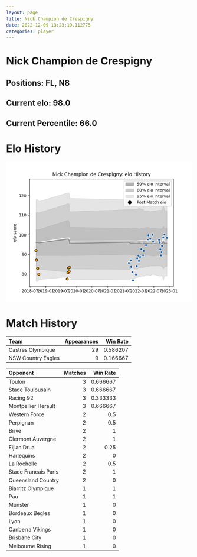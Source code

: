 ```yaml
---  
layout: page  
title: Nick Champion de Crespigny  
date: 2022-12-09 13:23:19.112775  
categories: player  
---
```

# Nick Champion de Crespigny

## Positions: FL, N8

## Current elo: 98.0

## Current Percentile: 66.0

# Elo History


![elo history](history_NickChampiondeCrespigny.png)
# Match History


| Team               |   Appearances |   Win Rate |
|:-------------------|--------------:|-----------:|
| Castres Olympique  |            29 |   0.586207 |
| NSW Country Eagles |             9 |   0.166667 |

| Opponent             |   Matches |   Win Rate |
|:---------------------|----------:|-----------:|
| Toulon               |         3 |   0.666667 |
| Stade Toulousain     |         3 |   0.666667 |
| Racing 92            |         3 |   0.333333 |
| Montpellier Herault  |         3 |   0.666667 |
| Western Force        |         2 |   0.5      |
| Perpignan            |         2 |   0.5      |
| Brive                |         2 |   1        |
| Clermont Auvergne    |         2 |   1        |
| Fijian Drua          |         2 |   0.25     |
| Harlequins           |         2 |   0        |
| La Rochelle          |         2 |   0.5      |
| Stade Francais Paris |         2 |   1        |
| Queensland Country   |         2 |   0        |
| Biarritz Olympique   |         1 |   1        |
| Pau                  |         1 |   1        |
| Munster              |         1 |   0        |
| Bordeaux Begles      |         1 |   0        |
| Lyon                 |         1 |   0        |
| Canberra Vikings     |         1 |   0        |
| Brisbane City        |         1 |   0        |
| Melbourne Rising     |         1 |   0        |